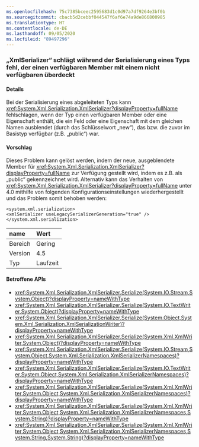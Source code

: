 ```yaml
---
ms.openlocfilehash: 75c7385bceec2595683d1c0d97a7df9264e3bf0b
ms.sourcegitcommit: cbacb5d2cebbf044547f6af6e74a9de866800985
ms.translationtype: HT
ms.contentlocale: de-DE
ms.lasthandoff: 09/05/2020
ms.locfileid: "89497296"
---
```

### <a name="xmlserializer-fails-while-serializing-a-type-that-hides-an-accessible-member-with-an-inaccessible-one"></a>„XmlSerializer“ schlägt während der Serialisierung eines Typs fehl, der einen verfügbaren Member mit einem nicht verfügbaren überdeckt

#### <a name="details"></a>Details

Bei der Serialisierung eines abgeleiteten Typs kann <xref:System.Xml.Serialization.XmlSerializer?displayProperty=fullName> fehlschlagen, wenn der Typ einen verfügbaren Member oder eine Eigenschaft enthält, die ein Feld oder eine Eigenschaft mit dem gleichen Namen ausblendet (durch das Schlüsselwort „new“), das bzw. die zuvor im Basistyp verfügbar (z.B. „public“) war.

#### <a name="suggestion"></a>Vorschlag

Dieses Problem kann gelöst werden, indem der neue, ausgeblendete Member für <xref:System.Xml.Serialization.XmlSerializer?displayProperty=fullName> zur Verfügung gestellt wird, indem es z.B. als „public“ gekennzeichnet wird. Alternativ kann das Verhalten von <xref:System.Xml.Serialization.XmlSerializer?displayProperty=fullName> unter 4.0 mithilfe von folgenden Konfigurationseinstellungen wiederhergestellt und das Problem somit behoben werden:<pre><code class="lang-xml">&lt;system.xml.serialization&gt;&#13;&#10;&lt;xmlSerializer useLegacySerializerGeneration=&quot;true&quot; /&gt;&#13;&#10;&lt;/system.xml.serialization&gt;&#13;&#10;</code></pre>

| name    | Wert       |
|:--------|:------------|
| Bereich   |Gering|
|Version|4.5|
|Typ|Laufzeit|

#### <a name="affected-apis"></a>Betroffene APIs

- <xref:System.Xml.Serialization.XmlSerializer.Serialize(System.IO.Stream,System.Object)?displayProperty=nameWithType>
- <xref:System.Xml.Serialization.XmlSerializer.Serialize(System.IO.TextWriter,System.Object)?displayProperty=nameWithType>
- <xref:System.Xml.Serialization.XmlSerializer.Serialize(System.Object,System.Xml.Serialization.XmlSerializationWriter)?displayProperty=nameWithType>
- <xref:System.Xml.Serialization.XmlSerializer.Serialize(System.Xml.XmlWriter,System.Object)?displayProperty=nameWithType>
- <xref:System.Xml.Serialization.XmlSerializer.Serialize(System.IO.Stream,System.Object,System.Xml.Serialization.XmlSerializerNamespaces)?displayProperty=nameWithType>
- <xref:System.Xml.Serialization.XmlSerializer.Serialize(System.IO.TextWriter,System.Object,System.Xml.Serialization.XmlSerializerNamespaces)?displayProperty=nameWithType>
- <xref:System.Xml.Serialization.XmlSerializer.Serialize(System.Xml.XmlWriter,System.Object,System.Xml.Serialization.XmlSerializerNamespaces)?displayProperty=nameWithType>
- <xref:System.Xml.Serialization.XmlSerializer.Serialize(System.Xml.XmlWriter,System.Object,System.Xml.Serialization.XmlSerializerNamespaces,System.String)?displayProperty=nameWithType>
- <xref:System.Xml.Serialization.XmlSerializer.Serialize(System.Xml.XmlWriter,System.Object,System.Xml.Serialization.XmlSerializerNamespaces,System.String,System.String)?displayProperty=nameWithType>

<!--

#### Affected APIs

- `M:System.Xml.Serialization.XmlSerializer.Serialize(System.IO.Stream,System.Object)`
- `M:System.Xml.Serialization.XmlSerializer.Serialize(System.IO.TextWriter,System.Object)`
- `M:System.Xml.Serialization.XmlSerializer.Serialize(System.Object,System.Xml.Serialization.XmlSerializationWriter)`
- `M:System.Xml.Serialization.XmlSerializer.Serialize(System.Xml.XmlWriter,System.Object)`
- `M:System.Xml.Serialization.XmlSerializer.Serialize(System.IO.Stream,System.Object,System.Xml.Serialization.XmlSerializerNamespaces)`
- `M:System.Xml.Serialization.XmlSerializer.Serialize(System.IO.TextWriter,System.Object,System.Xml.Serialization.XmlSerializerNamespaces)`
- `M:System.Xml.Serialization.XmlSerializer.Serialize(System.Xml.XmlWriter,System.Object,System.Xml.Serialization.XmlSerializerNamespaces)`
- `M:System.Xml.Serialization.XmlSerializer.Serialize(System.Xml.XmlWriter,System.Object,System.Xml.Serialization.XmlSerializerNamespaces,System.String)`
- `M:System.Xml.Serialization.XmlSerializer.Serialize(System.Xml.XmlWriter,System.Object,System.Xml.Serialization.XmlSerializerNamespaces,System.String,System.String)`

-->
